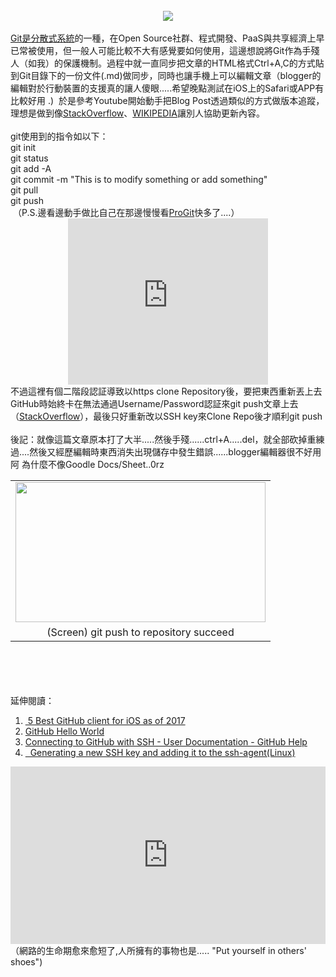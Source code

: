 <br />
<div class="separator" style="clear: both; text-align: center;">
<a href="https://git-scm.com/images/logo@2x.png" imageanchor="1" style="margin-left: 1em; margin-right: 1em;"><img border="0" src="https://git-scm.com/images/logo@2x.png" /></a></div>
<br />
<a href="http://dylandy.github.io/Easy-Git-Tutorial/" target="_blank">Git是分散式系統</a>的一種，在Open Source社群、程式開發、PaaS與共享經濟上早已常被使用，但一般人可能比較不大有感覺要如何使用，這邊想說將Git作為手殘人（如我）的保護機制。過程中就一直同步把文章的HTML格式Ctrl+A,C的方式貼到Git目錄下的一份文件(.md)做同步，同時也讓手機上可以編輯文章（blogger的編輯對於行動裝置的支援真的讓人傻眼.....希望晚點測試在iOS上的Safari或APP有比較好用 .)&nbsp; 於是參考Youtube開始動手把Blog Post透過類似的方式做版本追蹤，理想是做到像<a href="http://stackoverflow.com/questions/29297154/github-invalid-username-or-password/34919582" target="_blank">StackOverflow</a>、<a href="https://en.wikipedia.org/wiki/Main_Page" target="_blank">WIKIPEDIA</a>讓別人協助更新內容。<br />
<br />
git使用到的指令如以下： <br />
git init<br />
git status<br />
git add -A<br />
git commit -m "This is to modify something or add something"<br />
git pull<br />
git push<br />
&nbsp;（P.S.邊看邊動手做比自己在那邊慢慢看<a href="https://git-scm.com/book/en/v2" target="_blank">ProGit</a>快多了....）<br />
<div class="separator" style="clear: both; text-align: center;">
<iframe allowfullscreen="" class="YOUTUBE-iframe-video" data-thumbnail-src="https://i.ytimg.com/vi/HVsySz-h9r4/0.jpg" frameborder="0" height="266" src="https://www.youtube.com/embed/HVsySz-h9r4?feature=player_embedded" width="320"></iframe></div>
不過這裡有個二階段認証導致以https
 clone Repository後，要把東西重新丟上去GitHub時始終卡在無法通過Username/Password認証來git 
push文章上去（<a href="http://stackoverflow.com/questions/29297154/github-invalid-username-or-password/34919582" target="_blank">StackOverflow</a>），最後只好重新改以SSH 
key來Clone Repo後才順利git push<br />
<br />
後記：就像這篇文章原本打了大半.....然後手殘......ctrl+A.....del，就全部砍掉重練過....然後又經歷編輯時東西消失出現儲存中發生錯誤......blogger編輯器很不好用阿
  為什麼不像Goodle Docs/Sheet..0rz <br />
<table align="center" cellpadding="0" cellspacing="0" class="tr-caption-container" style="margin-left: auto; margin-right: auto; text-align: center;"><tbody>
<tr><td style="text-align: center;"><a href="https://4.bp.blogspot.com/-UvSegXa08_4/WRA7wwg_cDI/AAAAAAACfiQ/y0CB6UbEPkMJeFLGK6txivjW1fFlfVTfwCKgB/s1600/Screenshot%2Bfrom%2B2017-05-08%2B16-46-16.png" style="margin-left: auto; margin-right: auto;"><img border="0" height="224" src="https://4.bp.blogspot.com/-UvSegXa08_4/WRA7wwg_cDI/AAAAAAACfiQ/y0CB6UbEPkMJeFLGK6txivjW1fFlfVTfwCKgB/s400/Screenshot%2Bfrom%2B2017-05-08%2B16-46-16.png" width="400" /></a></td></tr>
<tr><td class="tr-caption" style="text-align: center;">(Screen) git push to repository succeed</td></tr>
</tbody></table>
<br />
<br />
<br />
<br />
延伸閱讀：<br />
<ol>
<li><a href="https://www.slant.co/topics/1429/~github-clients-for-ios" target="_blank">&nbsp;5 Best GitHub client for iOS as of 2017</a></li>
<li><a href="https://guides.github.com/activities/hello-world/" target="_blank">GitHub Hello World</a>&nbsp;</li>
<li><a href="https://help.github.com/articles/connecting-to-github-with-ssh/" target="_blank">Connecting to GitHub with SSH - User Documentation - GitHub Help</a></li>
<li><a href="https://help.github.com/articles/generating-a-new-ssh-key-and-adding-it-to-the-ssh-agent/" target="_blank">&nbsp; Generating a new SSH key and adding it to the ssh-agent(Linux)</a></li>
</ol>
<div style="max-width: 560;">
<div style="height: 0; padding-bottom: 56.25%; position: relative;">
<iframe allowfullscreen="" frameborder="0" height="315" scrolling="no" src="https://embed.ted.com/talks/jonathan_zittrain_the_web_is_a_random_act_of_kindness" style="height: 100%; left: 0; position: absolute; top: 0; width: 100%;" width="560"></iframe></div>
</div>
（網路的生命期愈來愈短了,人所擁有的事物也是..... "Put yourself in others' shoes")
